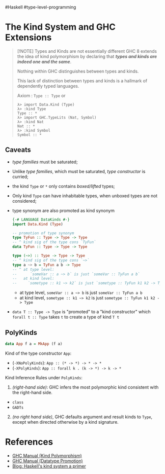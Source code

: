#Haskell #type-level-programming 


# The Kind System and GHC Extensions

>[!NOTE] Types and Kinds are not essentially different
> GHC 8 extends the idea of kind polymorphism by declaring that _**types and kinds are indeed one and the same**_. 
> 
> Nothing within GHC distinguishes between types and kinds.
>
> This lack of distinction between types and kinds is a hallmark of dependently typed languages.
>
> Axiom : `Type :: Type` or 
> ```
> λ> import Data.Kind (Type)
> λ> :kind Type 
> Type :: *
> λ> import GHC.TypeLits (Nat, Symbol)
> λ> :kind Nat
> Nat :: *
> λ> :kind Symbol 
> Symbol :: *
> ```

## Caveats 

- _type families_ must be saturated;
- Unlike _type families_, which must be saturated, _type constructor_ is curried;
- the kind `Type` or `*` only contains _boxed/lifted_ types;
- Only kind `Type` can have inhabitable types, when unboxed types are not considered;
- type synonym are also promoted as kind synonym 

  ```haskell
  {-# LANGUAGE DataKinds #-}
  import Data.Kind (Type)
  
  -- promotion of type synonym
  type TyFun :: Type -> Type -> Type
  -- ^ kind sig of the type cons `TyFun`
  data TyFun :: Type -> Type -> Type
  
  type (~>) :: Type -> Type -> Type 
  -- ^ kind sig of the type cons `~>`
  type a ~> b = TyFun a b -> Type
  -- ^ at type level: 
  --      `someVar :: a ~> b` is just `someVar :: TyFun a b`
  --   at kind level:
  --     `sometype :: k1 ~> k2` is just `sometype :: TyFun k1 k2 -> Type`
  ```
  
  - at type level,
       `someVar :: a ~> b` is just `someVar :: TyFun a b`
  - at kind level,
       `sometype :: k1 ~> k2` is just `sometype :: TyFun k1 k2 -> Type`
- `data T :: Type -> Type` is "promoted" to a "kind constructor" which `forall t :: Type` takes `t` to create a type of kind `T t` 


## PolyKinds

```haskell
data App f a = MkApp (f a)
```

Kind of the type constructor `App`:
- (`-XNoPolyKinds`):  `App :: (* -> *) -> * -> *`
- (`-XPolyKinds`):  `App :: forall k . (k -> *) -> k -> *`

Kind Inference Rules under `PolyKinds`: 
1. _(right-hand side)_: GHC infers the most polymorphic kind consistent with the right-hand side. 
  - `class`
  - `GADTs`
2. _(no right hand side)_, GHC defaults argument and result kinds to `Type`, except when directed otherwise by a kind signature.


# References

- [GHC Manual (Kind Polymorphism)](https://ghc.gitlab.haskell.org/ghc/doc/users_guide/exts/poly_kinds.html)
- [GHC Manual (Datatype Promotion)](https://ghc.gitlab.haskell.org/ghc/doc/users_guide/exts/data_kinds.html#)
- [Blog: Haskell's kind system a primer](https://diogocastro.com/blog/2018/10/17/haskells-kind-system-a-primer/)